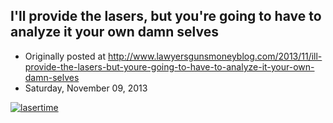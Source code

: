## I'll provide the lasers, but you're going to have to analyze it your own damn selves

 * Originally posted at http://www.lawyersgunsmoneyblog.com/2013/11/ill-provide-the-lasers-but-youre-going-to-have-to-analyze-it-your-own-damn-selves
 * Saturday, November 09, 2013

[![lasertime](http://lawyersgunsmon.wpengine.com/wp-content/uploads/2013/11/lasertime.jpg "lasertime")](http://lawyersgunsmon.wpengine.com/wp-content/uploads/2013/11/lasertime.jpg)